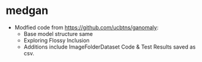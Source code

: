 # medgan

- Modfied code from https://github.com/ucbtns/ganomaly:
    - Base model structure same
    - Exploring Flossy Inclusion
    - Additions include ImageFolderDataset Code & Test Results saved as csv.
